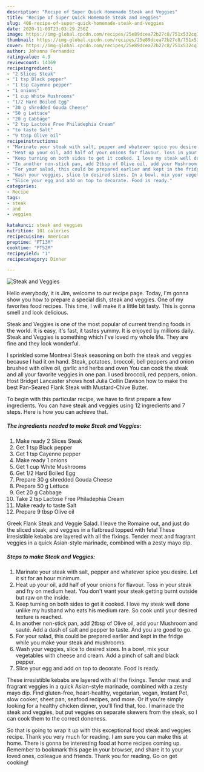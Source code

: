 ```yaml
---
description: "Recipe of Super Quick Homemade Steak and Veggies"
title: "Recipe of Super Quick Homemade Steak and Veggies"
slug: 406-recipe-of-super-quick-homemade-steak-and-veggies
date: 2020-11-09T23:03:29.256Z
image: https://img-global.cpcdn.com/recipes/25e89dcea72b27c8/751x532cq70/steak-and-veggies-recipe-main-photo.jpg
thumbnail: https://img-global.cpcdn.com/recipes/25e89dcea72b27c8/751x532cq70/steak-and-veggies-recipe-main-photo.jpg
cover: https://img-global.cpcdn.com/recipes/25e89dcea72b27c8/751x532cq70/steak-and-veggies-recipe-main-photo.jpg
author: Johanna Fernandez
ratingvalue: 4.9
reviewcount: 14169
recipeingredient:
- "2 Slices Steak"
- "1 tsp Black pepper"
- "1 tsp Cayenne pepper"
- "1 onions"
- "1 cup White Mushrooms"
- "1/2 Hard Boiled Egg"
- "30 g shredded Gouda Cheese"
- "50 g Lettuce"
- "20 g Cabbage"
- "2 tsp Lactose Free Philadephia Cream"
- "to taste Salt"
- "9 tbsp Olive oil"
recipeinstructions:
- "Marinate your steak with salt, pepper and whatever spice you desire. Let it sit for an hour minimum."
- "Heat up your oil, add half of your onions for flavour. Toss in your steak and fry on medium heat. You don&#39;t want your steak getting burnt outside but raw on the inside."
- "Keep turning on both sides to get it cooked. I love my steak well done unlike my husband who eats his medium rare. So cook until your desired texture is reached."
- "In another non-stick pan, add 2tbsp of Olive oil, add your Mushroom and sauté. Add a dash of salt and pepper to taste. And you are good to go."
- "For your salad, this could be prepared earlier and kept in the fridge while you make your steak and mushrooms."
- "Wash your veggies, slice to desired sizes. In a bowl, mix your vegetables with cheese and cream. Add a pinch of salt and black pepper."
- "Slice your egg and add on top to decorate. Food is ready."
categories:
- Recipe
tags:
- steak
- and
- veggies

katakunci: steak and veggies 
nutrition: 101 calories
recipecuisine: American
preptime: "PT13M"
cooktime: "PT52M"
recipeyield: "1"
recipecategory: Dinner

---
```



![Steak and Veggies](https://img-global.cpcdn.com/recipes/25e89dcea72b27c8/751x532cq70/steak-and-veggies-recipe-main-photo.jpg)

Hello everybody, it is Jim, welcome to our recipe page. Today, I'm gonna show you how to prepare a special dish, steak and veggies. One of my favorites food recipes. This time, I will make it a little bit tasty. This is gonna smell and look delicious.

Steak and Veggies is one of the most popular of current trending foods in the world. It is easy, it's fast, it tastes yummy. It is enjoyed by millions daily. Steak and Veggies is something which I've loved my whole life. They are fine and they look wonderful.

I sprinkled some Montreal Steak seasoning on both the steak and veggies because I had it on hand. Steak, potatoes, broccoli, bell peppers and onion brushed with olive oil, garlic and herbs and oven You can cook the steak and all your favorite veggies in one pan. I used broccoli, red peppers, onion. Host Bridget Lancaster shows host Julia Collin Davison how to make the best Pan-Seared Flank Steak with Mustard-Chive Butter.


To begin with this particular recipe, we have to first prepare a few ingredients. You can have steak and veggies using 12 ingredients and 7 steps. Here is how you can achieve that.

<!--inarticleads1-->

##### The ingredients needed to make Steak and Veggies:

1. Make ready 2 Slices Steak
1. Get 1 tsp Black pepper
1. Get 1 tsp Cayenne pepper
1. Make ready 1 onions
1. Get 1 cup White Mushrooms
1. Get 1/2 Hard Boiled Egg
1. Prepare 30 g shredded Gouda Cheese
1. Prepare 50 g Lettuce
1. Get 20 g Cabbage
1. Take 2 tsp Lactose Free Philadephia Cream
1. Make ready to taste Salt
1. Prepare 9 tbsp Olive oil


Greek Flank Steak and Veggie Salad. I leave the Romaine out, and just do the sliced steak, and veggies in a flatbread topped with feta! These irresistible kebabs are layered with all the fixings. Tender meat and fragrant veggies in a quick Asian-style marinade, combined with a zesty mayo dip. 

<!--inarticleads2-->

##### Steps to make Steak and Veggies:

1. Marinate your steak with salt, pepper and whatever spice you desire. Let it sit for an hour minimum.
1. Heat up your oil, add half of your onions for flavour. Toss in your steak and fry on medium heat. You don&#39;t want your steak getting burnt outside but raw on the inside.
1. Keep turning on both sides to get it cooked. I love my steak well done unlike my husband who eats his medium rare. So cook until your desired texture is reached.
1. In another non-stick pan, add 2tbsp of Olive oil, add your Mushroom and sauté. Add a dash of salt and pepper to taste. And you are good to go.
1. For your salad, this could be prepared earlier and kept in the fridge while you make your steak and mushrooms.
1. Wash your veggies, slice to desired sizes. In a bowl, mix your vegetables with cheese and cream. Add a pinch of salt and black pepper.
1. Slice your egg and add on top to decorate. Food is ready.


These irresistible kebabs are layered with all the fixings. Tender meat and fragrant veggies in a quick Asian-style marinade, combined with a zesty mayo dip. Find gluten-free, heart-healthy, vegetarian, vegan, Instant Pot, slow cooker, sheet pan, seafood recipes, and more. Or if you&#39;re simply looking for a healthy chicken dinner, you&#39;ll find that, too. I marinade the steak and veggies, but put veggies on separate skewers from the steak, so I can cook them to the correct doneness. 

So that is going to wrap it up with this exceptional food steak and veggies recipe. Thank you very much for reading. I am sure you can make this at home. There is gonna be interesting food at home recipes coming up. Remember to bookmark this page in your browser, and share it to your loved ones, colleague and friends. Thank you for reading. Go on get cooking!
